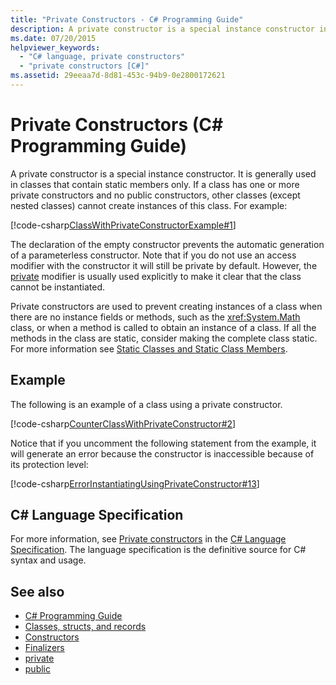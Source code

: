 ```yaml
---
title: "Private Constructors - C# Programming Guide"
description: A private constructor is a special instance constructor in C# used to restrict how an object can be created. They may be used with factory methods or other construction idioms.
ms.date: 07/20/2015
helpviewer_keywords: 
  - "C# language, private constructors"
  - "private constructors [C#]"
ms.assetid: 29eeaa7d-8d81-453c-94b9-0e2800172621
---
```

# Private Constructors (C# Programming Guide)

A private constructor is a special instance constructor. It is generally used in classes that contain static members only. If a class has one or more private constructors and no public constructors, other classes (except nested classes) cannot create instances of this class. For example:  
  
 [!code-csharp[ClassWithPrivateConstructorExample#1](snippets/private-constructors/Program.cs#1)]
  
 The declaration of the empty constructor prevents the automatic generation of a parameterless constructor. Note that if you do not use an access modifier with the constructor it will still be private by default. However, the [private](../../language-reference/keywords/private.md) modifier is usually used explicitly to make it clear that the class cannot be instantiated.  
  
 Private constructors are used to prevent creating instances of a class when there are no instance fields or methods, such as the <xref:System.Math> class, or when a method is called to obtain an instance of a class. If all the methods in the class are static, consider making the complete class static. For more information see [Static Classes and Static Class Members](./static-classes-and-static-class-members.md).  
  
## Example  

 The following is an example of a class using a private constructor.  
  
 [!code-csharp[CounterClassWithPrivateConstructor#2](snippets/private-constructors/Program.cs#2)]
  
 Notice that if you uncomment the following statement from the example, it will generate an error because the constructor is inaccessible because of its protection level:  
  
 [!code-csharp[ErrorInstantiatingUsingPrivateConstructor#13](snippets/private-constructors/Program.cs#3)]
  
## C# Language Specification  

For more information, see [Private constructors](~/_csharplang/spec/classes.md#private-constructors) in the [C# Language Specification](/dotnet/csharp/language-reference/language-specification/introduction). The language specification is the definitive source for C# syntax and usage.
  
## See also

- [C# Programming Guide](../index.md)
- [Classes, structs, and records](/dotnet/csharp/fundamentals/object-oriented)
- [Constructors](./constructors.md)
- [Finalizers](./destructors.md)
- [private](../../language-reference/keywords/private.md)
- [public](../../language-reference/keywords/public.md)
